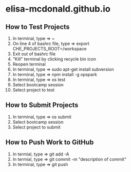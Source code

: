 # elisa-mcdonald.github.io

## How to Test Projects
1) In terminal, type => ~
2) On line 4 of bashrc file, type => export CHE_PROJECTS_ROOT=/workspace
3) Exit out of bashrc file
4) "Kill" terminal by clicking recycle bin icon
5) Reopen terminal
6) In terminal, type => sudo apt-get install subversion
7) In terminal, type => npm install -g opspark
8) In terminal, type => os test
9) Select bootcamp session
10) Select project to test

## How to Submit Projects
1) In terminal, type => os submit
2) Select bootcamp session
3) Select project to submit

## How to Push Work to GitHub
1) In termial, type => git add -A
2) In termial, type => git commit -m "description of commit"
3) In terminal, type => git push